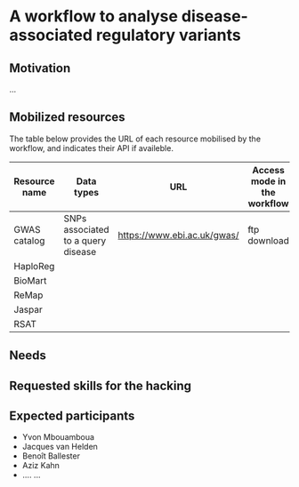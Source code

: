 # A workflow to analyse disease-associated regulatory variants

## Motivation

...

## Mobilized resources

The table below provides the URL of each resource mobilised by the workflow, and indicates their API if availeble. 


| Resource name | Data types |  URL | Access mode in the workflow |
|-----------------|----------------|----------------|-------------------|
| GWAS catalog | SNPs associated to a query disease | <https://www.ebi.ac.uk/gwas/> | ftp download |
| HaploReg |
| BioMart |
| ReMap |
| Jaspar |
| RSAT | 



## Needs

## Requested skills for the hacking

## Expected participants

- Yvon Mbouamboua
- Jacques van Helden
- Benoît Ballester
- Aziz Kahn
- ....
...


